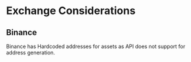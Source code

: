 # Exchange Considerations

## Binance
Binance has Hardcoded addresses for assets as API does not support for address generation.